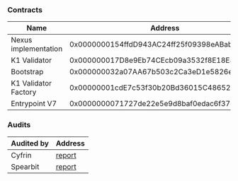 ### Contracts

| Name    | Address    | 
|-------------|-------------|
| Nexus implementation  | 0x0000000154ffdD943AC24ff25f09398eABab8857  |
| K1 Validator  | 0x000000017D8e9Eb74CEcb09a3532f8E18E883521  | 
| Bootstrap  | 0x000000032a07AA67b503c2Ca3eD1e5826e86AdbD  |
| K1 Validator Factory  | 0x00000001cdE7c53f30b20Bd36015C48652F3faaC  | 
| Entrypoint V7 | 0x0000000071727de22e5e9d8baf0edac6f37da032 |

### Audits

| Audited by    | Address    | 
|-------------|-------------|
| Cyfrin  | [report](https://github.com/bcnmy/nexus/blob/dev/audits/CodeHawks-Cyfrin-Competition-170924.pdf)  |
| Spearbit  | [report](https://github.com/bcnmy/nexus/blob/dev/audits/report-cantinacode-biconomy-0708-final.pdf)  |
